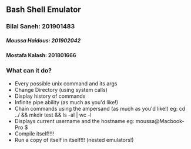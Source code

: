 ## Bash Shell Emulator

### Bilal Saneh: 201901483

##### Moussa Haidous: 201902042

#### Mostafa Kalash: 201801666

### What can it do?

-   Every possible unix command and its args
-   Change Directory (using system calls)
-   Display history of commands
-   Infinite pipe ability (as much as you'd like!)
-   Chain commands using the ampersand (as much as you'd like!) eg: cd ../ && mkdir test && ls -al | wc -l
-   Displays current username and the hostname eg: moussa@Macbook-Pro \$
-   Compile itself!!!!
-   Run a copy of itself in itself!!! (nested emulators!)
